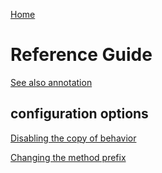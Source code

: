 [Home](../)
# Reference Guide

[See also annotation](seeAlso.md)

## configuration options

[Disabling the copy of behavior](copyOf.md)

[Changing the method prefix](methodPrefix.md)
